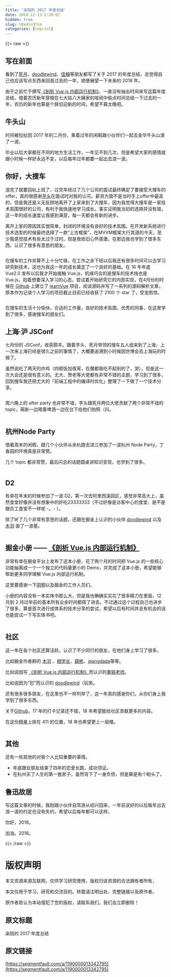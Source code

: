 ```yaml
---
title: '染陌的 2017 年度总结' 
date: 2018-12-13 2:30:07
hidden: true
slug: t6x4ln3fcm
categories: [reprint]
---
```


{{< raw >}}

                    
<h2 id="articleHeader0">写在前面</h2>
<p>看到了<a href="https://github.com/XadillaX" rel="nofollow noreferrer" target="_blank">死月</a>、<a href="https://github.com/doodlewind" rel="nofollow noreferrer" target="_blank">doodlewind</a>、<a href="https://github.com/plusmancn" rel="nofollow noreferrer" target="_blank">佳楠</a>等朋友都写了关于 2017 的年度总结，总觉得自己也应该写点东西来回首过去的一年，顺便展望一下未来的 2018 年。</p>
<p>由于之前忙于撰写<a href="https://juejin.im/book/5a36661851882538e2259c0f" rel="nofollow noreferrer" target="_blank">《剖析 Vue.js 内部运行机制》</a>，一直没有抽出时间来写这篇年度总结，借着农历新年穿梭在七大姑八大姨家的喧闹中偷点时间总结一下过去的一年，农历的新年也算是个辞旧迎新的时间，希望不算太晚吧。</p>
<h2 id="articleHeader1">牛头山</h2>
<p>时间被拉扯回 2017 年的二月份，乘着过年的闲暇跟小伙伴们一起去金华牛头山浪了一波。</p>
<p>毕业以后大家都在不同的地方生活工作，一年见不到几次，但是希望大家的感情就跟小时候一样好永远不变，以后每年过年都要一起出去浪一波。</p>
<h2 id="articleHeader2">你好，大搜车</h2>
<p>浪完了就要回杭上班了，过完年经过了几个公司的面试最终确定了要接受大搜车的offer，真的很感谢<a href="https://github.com/xinyu198736" rel="nofollow noreferrer" target="_blank">芋头</a>在面试时对我的认可。薪资方面不是当时手上offer中最高的，但是我还是义无反顾地离开了上家来到了大搜车，因为我觉得大搜车是一家技术氛围很好的公司，有利于我快速地学习成长。事实证明我当初的选择并没有错，这一年的成长速度让我感到满意，每一天都会有新的进步。</p>
<p>离开上家的原因其实很简单，封闭的环境没有良好的技术氛围。在开发新系统进行技术选型的时候最终选择了一款“上古框架”，在MVVM框架大行其道的今天，至少我感觉技术有些太过于过时。但是我依旧心怀感激，在那边我也学到了很多东西，认识了很多有意思的朋友。</p>
<p><span class="img-wrap"><img data-src="/img/remote/1460000013342800?w=1920&amp;h=1080" src="https://static.alili.tech/img/remote/1460000013342800?w=1920&amp;h=1080" alt="" title="" style="cursor: pointer; display: inline;"></span></p>
<p>在搜车的工作并算不上十分忙碌，在工作之余下班以后我还有很多时间可以去学习研究新技术，这也为我这一年的成长奠定了一个良好的基础。在 16 年年底 Vue2.0 发布以后我才开始接触 Vue.js，机缘巧合的是搜车的技术栈也是 Vue.js，抱着想要深入学习的心态，尝试着开始研究它的内部实现，在4月份的时候在 <a href="https://github.com/answershuto" rel="nofollow noreferrer" target="_blank">Github</a> 上建立了 <a href="https://github.com/answershuto/learnVue/commits/master?after=5337fad7e3c10027bf1bcea8dc14734c675d7b7f+174" rel="nofollow noreferrer" target="_blank">learnVue</a> 项目，阅读源码并写了一系列的源码解析文章，原本作为记录个人学习的项目截止目前已经收获了 2100 个 star 了，受宠若惊。</p>
<p><span class="img-wrap"><img data-src="/img/remote/1460000013342801?w=4032&amp;h=3024" src="https://static.alili.tech/img/remote/1460000013342801?w=4032&amp;h=3024" alt="" title="" style="cursor: pointer; display: inline;"></span></p>
<p>在搜车的生活十分愉快，合适的工作量，良好的技术氛围，优秀的同事，在这里学到了很多，感谢搜车的朋友们。</p>
<h2 id="articleHeader3">上海·沪 JSConf</h2>
<p>七月份的  JSConf，收获颇丰。跟着芋头、死月带领的搜车五人组来到了上海，上一次来上海已经是很久之前的事情了，大概要追溯到小时候因世博会去上海玩的时候了。</p>
<p>虽然说吃了两天的炸鸡（四顿饭加夜宵，在魔都我吃不起别的了，哭），但是这一次大会还是很有意义的。尤大、贺老等大佬都有非常不错的主题，学习到了很多，回到搜车我还把尤大的「前端工程中的编译时优化」整理了一下做了一个技术分享。</p>
<p><span class="img-wrap"><img data-src="/img/remote/1460000013342802?w=4032&amp;h=3024" src="https://static.alili.tech/img/remote/1460000013342802?w=4032&amp;h=3024" alt="" title="" style="cursor: pointer;"></span></p>
<p>周六晚上的 after party 也非常不错，芋头跟死月两位大佬贡献了两个非常不错的 topic，萌新一边喝着啤酒一边在台下给他们拍照（抖。</p>
<p><span class="img-wrap"><img data-src="/img/remote/1460000013342803?w=4032&amp;h=3024" src="https://static.alili.tech/img/remote/1460000013342803?w=4032&amp;h=3024" alt="" title="" style="cursor: pointer; display: inline;"></span></p>
<h2 id="articleHeader4">杭州Node Party</h2>
<p>借着周末的闲暇，跟几个小伙伴从余杭跑去滨江参加了一波杭州 Node Party，丁香园的环境真是非常赞。</p>
<p>几个 topic 都非常赞，最后闪总的话题圆桌讲知识变现，也学到了很多。</p>
<p><span class="img-wrap"><img data-src="/img/remote/1460000013342804?w=1620&amp;h=1080" src="https://static.alili.tech/img/remote/1460000013342804?w=1620&amp;h=1080" alt="" title="" style="cursor: pointer; display: inline;"></span></p>
<h2 id="articleHeader5">D2</h2>
<p>有幸在年末的时候参加了一波 D2，第一次去阿里西溪园区，感觉非常高大上，虽然食堂好像并没有想象中的好吃23333333（不过好像是访客中心的食堂，是不是跟员工食堂不一样呢 -。- ）。</p>
<p>除了听了几个非常有意思的话题，还跟在掘金上认识的小伙伴 <a href="https://github.com/doodlewind" rel="nofollow noreferrer" target="_blank">doodlewind</a> 以及 <a href="https://juejin.im/user/5930c4382f301e006bd42795" rel="nofollow noreferrer" target="_blank">木羽</a> 面了一波基。</p>
<p><span class="img-wrap"><img data-src="/img/remote/1460000013342805" src="https://static.alili.tech/img/remote/1460000013342805" alt="" title="" style="cursor: pointer; display: inline;"></span></p>
<h2 id="articleHeader6">掘金小册 —— <a href="https://juejin.im/book/5a36661851882538e2259c0f" rel="nofollow noreferrer" target="_blank">《剖析 Vue.js 内部运行机制》</a>
</h2>
<p>非常有幸在掘金平台上发布了这本小册，花了两个月的时间把 Vue.js 的一些核心功能抽离成一个一个独立的代码量更小的 Demo，并完成了这本小册，希望能够帮助更多同学理解 Vue.js 内部运行机制。</p>
<p>这里要感谢一下<a href="https://juejin.im/user/551d677ee4b0cd5b623f49cb" rel="nofollow noreferrer" target="_blank">阴明</a>以及掘金的工作人员们。</p>
<p>小册的内容没有一本实体书那么大，但是我也确确实实花了很多精力在里面，12 月到 2 月过年前的基本所有业余时间都搭了进去。不过通过这个过程自己也进步了很多，算是首次进行成体系的技术分享的尝试，希望以后有时间并且有机会的话也能尝试一下写实体书吧。</p>
<p><span class="img-wrap"><img data-src="/img/remote/1460000013342806?w=650&amp;h=910" src="https://static.alili.tech/img/remote/1460000013342806?w=650&amp;h=910" alt="" title="" style="cursor: pointer;"></span></p>
<h2 id="articleHeader7">社区</h2>
<p>这一年在各个社区还算活跃，认识了不少同行的朋友，在他们身上学习了很多。</p>
<p>比如掘金作者群的 <a href="https://juejin.im/user/5930c4382f301e006bd42795" rel="nofollow noreferrer" target="_blank">木羽</a> 、<a href="https://juejin.im/user/58f876dc5c497d0058e38ae1" rel="nofollow noreferrer" target="_blank">相学长</a>、<a href="https://github.com/axuebin" rel="nofollow noreferrer" target="_blank">薛彬</a>、<a href="https://github.com/xuqiang521" rel="nofollow noreferrer" target="_blank">qiangdada</a>等等。</p>
<p>比如说因写 <a href="https://juejin.im/book/5a36661851882538e2259c0f" rel="nofollow noreferrer" target="_blank">《剖析 Vue.js 内部运行机制》</a>而认识的<a href="https://github.com/ustbhuangyi" rel="nofollow noreferrer" target="_blank">黄轶老师</a>。</p>
<p>比如说因为“怼”而认识的 <a href="https://github.com/doodlewind" rel="nofollow noreferrer" target="_blank">doodlewind</a>（玩笑。</p>
<p>还有很多很多朋友，在这里也不一样列举了，这一年真的感谢你们，从你们身上我学到了很多东西。</p>
<p>关于<a href="https://github.com/answershuto" rel="nofollow noreferrer" target="_blank">Github</a>，17 年的打卡记录还不错，18 年希望能给社区贡献更多的内容。</p>
<p>在这份<a href="http://githubrank.com/" rel="nofollow noreferrer" target="_blank">榜单</a>上排在 411 的位置，18 年也希望更上一层楼。</p>
<p><span class="img-wrap"><img data-src="/img/remote/1460000013342807?w=1532&amp;h=434" src="https://static.alili.tech/img/remote/1460000013342807?w=1532&amp;h=434" alt="" title="" style="cursor: pointer; display: inline;"></span></p>
<h2 id="articleHeader8">其他</h2>
<p>还有一些其他的对我个人比较重要的事情。</p>
<ul>
<li>年底跟女朋友结束了四年的恋爱长跑，成功领证。</li>
<li>在杭州买了人生的第一套房子，虽然背下了一身负债，但是算是有个盼头了。</li>
</ul>
<h2 id="articleHeader9">鲁迅故居</h2>
<p>写这篇文章的时候，我刚跟小伙伴自驾游从绍兴回来，一年前说好的以后每年出去浪一波的约定也没有失约，希望以后每年都可以这样。</p>
<p>你好，2018。</p>
<p>加油，2018。</p>

                
{{< /raw >}}

# 版权声明
本文资源来源互联网，仅供学习研究使用，版权归该资源的合法拥有者所有，

本文仅用于学习、研究和交流目的。转载请注明出处、完整链接以及原作者。

原作者若认为本站侵犯了您的版权，请联系我们，我们会立即删除！

## 原文标题
染陌的 2017 年度总结

## 原文链接
[https://segmentfault.com/a/1190000013342795](https://segmentfault.com/a/1190000013342795)

